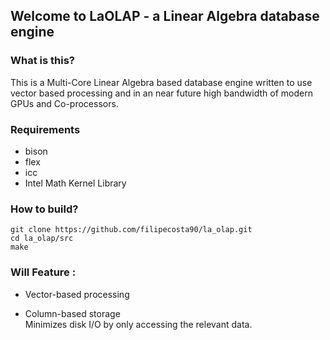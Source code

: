 ## Welcome to LaOLAP - a Linear Algebra database engine

### What is this?

This is a Multi-Core Linear Algebra based database engine written to use vector based processing and in an near future high bandwidth of modern GPUs and Co-processors.

### Requirements
* bison
* flex
* icc 
* Intel Math Kernel Library 

### How to build?

```
git clone https://github.com/filipecosta90/la_olap.git
cd la_olap/src
make
```

### Will Feature :

  *  Vector-based processing  
	
  * Column-based storage  
    Minimizes disk I/O by only accessing the relevant data.

